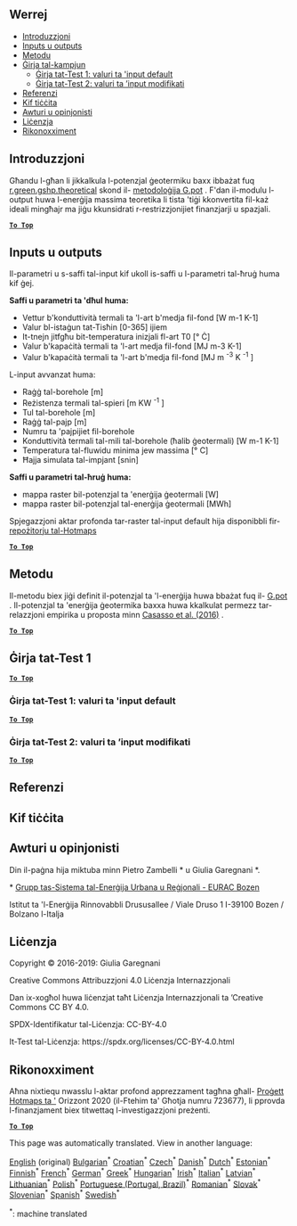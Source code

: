 <h2> Werrej </h2><ul><li> <a href="#introduction">Introduzzjoni</a> </li><li> <a href="#inputs-and-outputs">Inputs u outputs</a> </li><li> <a href="#method">Metodu</a> </li><li> <a href="#sample-run">Ġirja tal-kampjun</a> <ul><li> <a href="#test-run-1-default-input-values">Ġirja tat-Test 1: valuri ta &#39;input default</a> </li><li> <a href="#test-run-2-modified-input-values">Ġirja tat-Test 2: valuri ta ’input modifikati</a> </li></ul></li><li> <a href="#references">Referenzi</a> </li><li> <a href="#how-to-cite">Kif tiċċita</a> </li><li> <a href="#authors-and-reviewers">Awturi u opinjonisti</a> </li><li> <a href="#license">Liċenzja</a> </li><li> <a href="#acknowledgement">Rikonoxximent</a> </li></ul><h2> Introduzzjoni </h2><p> Għandu l-għan li jikkalkula l-potenzjal ġeotermiku baxx ibbażat fuq <a href="https://grass.osgeo.org/grass76/manuals/addons/r.green.gshp.theoretical.html">r.green.gshp.theoretical</a> skond il- <a href="https://www.sciencedirect.com/science/article/pii/S0360544216303358">metodoloġija G.pot</a> . F&#39;dan il-modulu l-output huwa l-enerġija massima teoretika li tista &#39;tiġi kkonvertita fil-każ ideali mingħajr ma jiġu kkunsidrati r-restrizzjonijiet finanzjarji u spazjali. </p><p><ins> <code><strong><a href="#table-of-contents">To Top</a></strong></code> </ins> </p><h2> Inputs u outputs </h2><p> Il-parametri u s-saffi tal-input kif ukoll is-saffi u l-parametri tal-ħruġ huma kif ġej. </p><p> <strong>Saffi u parametri ta &#39;dħul huma:</strong> </p><ul><li> Vettur b&#39;konduttività termali ta &#39;l-art b&#39;medja fil-fond [W m-1 K-1] </li><li> Valur bl-istaġun tat-Tisħin [0-365] ijiem </li><li> It-tnejn jitfgħu bit-temperatura inizjali fl-art T0 [° Ċ] </li><li> Valur b&#39;kapaċità termali ta &#39;l-art medja fil-fond [MJ m-3 K-1] </li><li> Valur b&#39;kapaċità termali ta &#39;l-art b&#39;medja fil-fond [MJ m <sup>-3</sup> K <sup>-1</sup> ] </li></ul><p> L-input avvanzat huma: </p><ul><li> Raġġ tal-borehole [m] </li><li> Reżistenza termali tal-spieri [m KW <sup>-1</sup> ] </li><li> Tul tal-borehole [m] </li><li> Raġġ tal-pajp [m] </li><li> Numru ta &#39;pajpijiet fil-borehole </li><li> Konduttività termali tal-mili tal-borehole (ħalib ġeotermali) [W m-1 K-1] </li><li> Temperatura tal-fluwidu minima jew massima [° C] </li><li> Ħajja simulata tal-impjant [snin] </li></ul><p> <strong>Saffi u parametri tal-ħruġ huma:</strong> </p><ul><li> mappa raster bil-potenzjal ta &#39;enerġija ġeotermali [W] </li><li> mappa raster bil-potenzjal tal-enerġija ġeotermali [MWh] </li></ul><p> Spjegazzjoni aktar profonda tar-raster tal-input default hija disponibbli fir- <a href="https://gitlab.com/hotmaps/potential/potential_geothermal_raster">repożitorju tal-Hotmaps</a> </p><p><ins> <code><strong><a href="#table-of-contents">To Top</a></strong></code> </ins> </p><h2> Metodu </h2><p> Il-metodu biex jiġi definit il-potenzjal ta &#39;l-enerġija huwa bbażat fuq il- <a href="https://www.sciencedirect.com/science/article/pii/S0360544216303358">G.pot</a> . Il-potenzjal ta &#39;enerġija ġeotermika baxxa huwa kkalkulat permezz tar-relazzjoni empirika u proposta minn <a href="https://www.sciencedirect.com/science/article/pii/S0360544216303358">Casasso et al. (2016)</a> . </p><p><ins> <code><strong><a href="#table-of-contents">To Top</a></strong></code> </ins> </p><h2> Ġirja tat-Test 1 </h2><p><ins> <code><strong><a href="#table-of-contents">To Top</a></strong></code> </ins> </p><h3> Ġirja tat-Test 1: valuri ta &#39;input default </h3><p><ins> <code><strong><a href="#table-of-contents">To Top</a></strong></code> </ins> </p><h3> Ġirja tat-Test 2: valuri ta ’input modifikati </h3><p><ins> <code><strong><a href="#table-of-contents">To Top</a></strong></code> </ins> </p><h2> Referenzi </h2><h2> Kif tiċċita </h2><h2> Awturi u opinjonisti </h2><p> Din il-paġna hija miktuba minn Pietro Zambelli * u Giulia Garegnani *. </p><p> * <a href="http://www.eurac.edu/en/research/technologies/renewableenergy/researchfields/Pages/Energy-strategies-and-planning.aspx">Grupp tas-Sistema tal-Enerġija Urbana u Reġjonali - EURAC Bozen</a> </p><p> Istitut ta &#39;l-Enerġija Rinnovabbli Drususallee / Viale Druso 1 I-39100 Bozen / Bolzano l-Italja </p><h2> Liċenzja </h2><p> Copyright © 2016-2019: Giulia Garegnani </p><p> Creative Commons Attribuzzjoni 4.0 Liċenzja Internazzjonali </p><p> Dan ix-xogħol huwa liċenzjat taħt Liċenzja Internazzjonali ta ’Creative Commons CC BY 4.0. </p><p> SPDX-Identifikatur tal-Liċenzja: CC-BY-4.0 </p><p> It-Test tal-Liċenzja: https://spdx.org/licenses/CC-BY-4.0.html </p><h2> Rikonoxximent </h2><p> Aħna nixtiequ nwasslu l-aktar profond apprezzament tagħna għall- <a href="https://www.hotmaps-project.eu">Proġett Hotmaps ta &#39;</a> Orizzont 2020 (il-Ftehim ta&#39; Għotja numru 723677), li pprovda l-finanzjament biex titwettaq l-investigazzjoni preżenti. </p><p><ins> <code><strong><a href="#table-of-contents">To Top</a></strong></code> </ins> </p>

This page was automatically translated. View in another language:

[English](en-CM-Shallow-geothermal-potential) (original) [Bulgarian](bg-CM-Shallow-geothermal-potential)<sup>\*</sup> [Croatian](hr-CM-Shallow-geothermal-potential)<sup>\*</sup> [Czech](cs-CM-Shallow-geothermal-potential)<sup>\*</sup> [Danish](da-CM-Shallow-geothermal-potential)<sup>\*</sup> [Dutch](nl-CM-Shallow-geothermal-potential)<sup>\*</sup> [Estonian](et-CM-Shallow-geothermal-potential)<sup>\*</sup> [Finnish](fi-CM-Shallow-geothermal-potential)<sup>\*</sup> [French](fr-CM-Shallow-geothermal-potential)<sup>\*</sup> [German](de-CM-Shallow-geothermal-potential)<sup>\*</sup> [Greek](el-CM-Shallow-geothermal-potential)<sup>\*</sup> [Hungarian](hu-CM-Shallow-geothermal-potential)<sup>\*</sup> [Irish](ga-CM-Shallow-geothermal-potential)<sup>\*</sup> [Italian](it-CM-Shallow-geothermal-potential)<sup>\*</sup> [Latvian](lv-CM-Shallow-geothermal-potential)<sup>\*</sup> [Lithuanian](lt-CM-Shallow-geothermal-potential)<sup>\*</sup>  [Polish](pl-CM-Shallow-geothermal-potential)<sup>\*</sup> [Portuguese (Portugal, Brazil)](pt-CM-Shallow-geothermal-potential)<sup>\*</sup> [Romanian](ro-CM-Shallow-geothermal-potential)<sup>\*</sup> [Slovak](sk-CM-Shallow-geothermal-potential)<sup>\*</sup> [Slovenian](sl-CM-Shallow-geothermal-potential)<sup>\*</sup> [Spanish](es-CM-Shallow-geothermal-potential)<sup>\*</sup> [Swedish](sv-CM-Shallow-geothermal-potential)<sup>\*</sup> 

<sup>\*</sup>: machine translated
